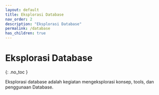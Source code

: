 ```yaml
---
layout: default
title: Eksplorasi Database
nav_order: 2
description: "Eksplorasi Database"
permalink: /database
has_children: true
---
```


# Eksplorasi Database
{: .no_toc }

Eksplorasi database adalah kegiatan mengeksplorasi konsep, tools, dan penggunaan Database.
